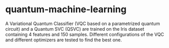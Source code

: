 # quantum-machine-learning
A Variational Quantum Classifier (VQC based on a parametrized quantum circuit) and a Quantum SVC (QSVC) are trained on the Iris dataset containing 4 features and 150 samples.
Different configurations of the VQC and different optimizers are tested to find the best one.
